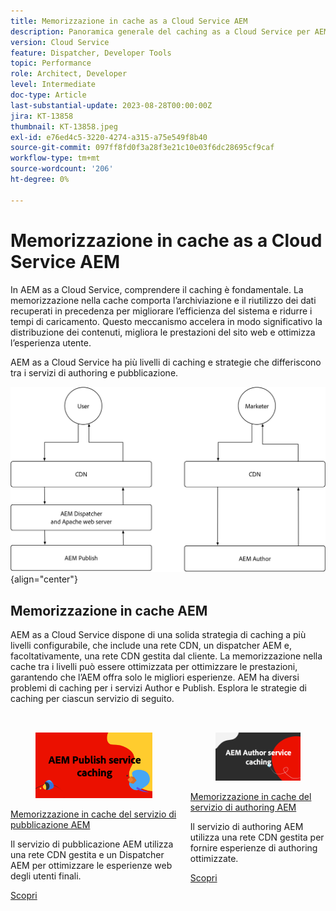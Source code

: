 ```yaml
---
title: Memorizzazione in cache as a Cloud Service AEM
description: Panoramica generale del caching as a Cloud Service per AEM.
version: Cloud Service
feature: Dispatcher, Developer Tools
topic: Performance
role: Architect, Developer
level: Intermediate
doc-type: Article
last-substantial-update: 2023-08-28T00:00:00Z
jira: KT-13858
thumbnail: KT-13858.jpeg
exl-id: e76ed4c5-3220-4274-a315-a75e549f8b40
source-git-commit: 097ff8fd0f3a28f3e21c10e03f6dc28695cf9caf
workflow-type: tm+mt
source-wordcount: '206'
ht-degree: 0%

---
```


# Memorizzazione in cache as a Cloud Service AEM

In AEM as a Cloud Service, comprendere il caching è fondamentale. La memorizzazione nella cache comporta l’archiviazione e il riutilizzo dei dati recuperati in precedenza per migliorare l’efficienza del sistema e ridurre i tempi di caricamento. Questo meccanismo accelera in modo significativo la distribuzione dei contenuti, migliora le prestazioni del sito web e ottimizza l’esperienza utente.

AEM as a Cloud Service ha più livelli di caching e strategie che differiscono tra i servizi di authoring e pubblicazione.

![Panoramica sul caching as a Cloud Service da AEM](./assets/overview/all.png){align="center"}

## Memorizzazione in cache AEM

AEM as a Cloud Service dispone di una solida strategia di caching a più livelli configurabile, che include una rete CDN, un dispatcher AEM e, facoltativamente, una rete CDN gestita dal cliente. La memorizzazione nella cache tra i livelli può essere ottimizzata per ottimizzare le prestazioni, garantendo che l’AEM offra solo le migliori esperienze. AEM ha diversi problemi di caching per i servizi Author e Publish. Esplora le strategie di caching per ciascun servizio di seguito.


<div class="columns is-multiline" style="margin-top: 2rem">
    <div class="column is-half-tablet is-half-desktop is-half-widescreen" aria-label="AEM Publish service caching">
    <div class="card is-padded-small is-padded-big-mobile" style="height: 100%">
        <div class="card-image">
          <figure class="image is-16by9">
            <a href="./publish.md" title="Servizio di pubblicazione AEM" tabindex="-1">
              <img class="is-bordered-r-small" src="./assets/overview/publish-card.png" alt="Memorizzazione in cache del servizio di pubblicazione AEM">
            </a>
          </figure>
        </div>
        <div class="card-content is-padded-small">
          <div class="content">
            <p class="headline is-size-6 has-text-weight-bold"><a href="./publish.md" title="Memorizzazione in cache del servizio di pubblicazione AEM">Memorizzazione in cache del servizio di pubblicazione AEM</a></p>
            <p class="is-size-6">Il servizio di pubblicazione AEM utilizza una rete CDN gestita e un Dispatcher AEM per ottimizzare le esperienze web degli utenti finali.</p>
            <a href="./publish.md" class="spectrum-Button spectrum-Button--outline spectrum-Button--primary spectrum-Button--sizeM">
              <span class="spectrum-Button-label has-no-wrap has-text-weight-bold">Scopri</span>
            </a>
          </div>
        </div>
      </div>
    </div>
    <div class="column is-half-tablet is-half-desktop is-half-widescreen" aria-label="AEM Author service caching">
        <div class="card is-padded-small is-padded-big-mobile" style="height: 100%">
            <div class="card-image">
            <figure class="image is-16by9">
                <a href="./author.md" title="Memorizzazione in cache del servizio di authoring AEM" tabindex="-1">
                <img class="is-bordered-r-small" src="./assets/overview/author-card.png" alt="Memorizzazione in cache del servizio di authoring AEM">
                </a>
            </figure>
            </div>
            <div class="card-content is-padded-small">
            <div class="content">
                <p class="headline is-size-6 has-text-weight-bold"><a href="./author.md" title="Memorizzazione in cache del servizio di authoring AEM">Memorizzazione in cache del servizio di authoring AEM</a></p>
                <p class="is-size-6">Il servizio di authoring AEM utilizza una rete CDN gestita per fornire esperienze di authoring ottimizzate.</p>
                <a href="./author.md" class="spectrum-Button spectrum-Button--outline spectrum-Button--primary spectrum-Button--sizeM">
                <span class="spectrum-Button-label has-no-wrap has-text-weight-bold">Scopri</span>
                </a>
            </div>
            </div>
        </div>
    </div>
</div>
